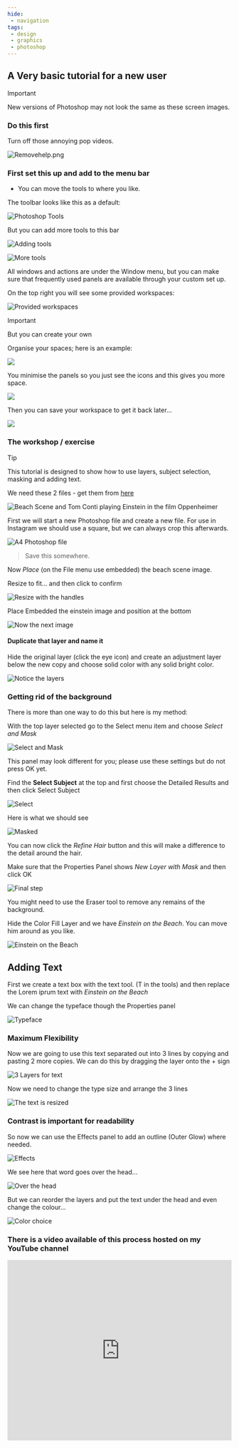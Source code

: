 ```yaml
---
hide:
 - navigation
tags:
 - design
 - graphics
 - photoshop
---
```

## A Very basic tutorial for a new user

> [!important] 
> New versions of Photoshop may not look the same as these screen images.
 
### Do this first

Turn off those annoying pop videos. 

![Removehelp.png](../../media/Removehelp.png.png)

### First set this up and add to the menu bar

- You can move the tools to where you like.

The toolbar looks like this as a default:

![Photoshop Tools](../../../media/Screenshot%202024-02-08%20at%2014.35.18.png)

But you can add more tools to this bar

![Adding tools](../../../media/Screenshot%202024-02-08%20at%2014.37.19.png)

![More tools](../../../media/Screenshot%202024-02-08%20at%2014.40.41.png)

All windows and actions are under the Window menu, but you can make sure that frequently used panels are available through your custom set up.

On the top right you will see some provided workspaces:

![Provided workspaces](../../../media/Screenshot%202024-02-08%20at%2014.44.58.png)

> [!important] 
> But you can create your own 

Organise your spaces; here is an example:

![](../../../media/Screenshot%202024-02-08%20at%2014.54.38.png)

You minimise the panels so you just see the icons and this gives you more space.

![](../../../media/Screenshot%202024-02-08%20at%2014.57.30.png)

Then you can save your workspace to get it back later...

![](../../../media/Screenshot%202024-02-08%20at%2014.56.57.png)

### The workshop / exercise

> [!tip] 
> This tutorial is designed to show how to use layers, subject selection, masking and adding text. 

We need these 2 files - get them from [here](https://notes.chrisjennings.net/media/photoshopfiles/einstein-on-the-beach.zip)


![Beach Scene and Tom Conti playing Einstein in the film _Oppenheimer_](../../../media/Screenshot%202024-02-08%20at%2015.05.16.png)

First we will start a new Photoshop file and create a new file. For use in Instagram we should use a square, but we can always crop this afterwards.

![A4 Photoshop file](../../../media/Screenshot%202024-02-08%20at%2015.08.00.png)

>Save this somewhere.

Now _Place_ (on the File menu use embedded) the beach scene image.

Resize to fit... and then click to confirm

![Resize with the handles](../../../media/Screenshot%202024-02-08%20at%2015.13.12.png)

Place Embedded  the einstein image and position at the bottom

![Now the next image](../../../media/Screenshot%202024-02-08%20at%2015.15.31.png)

#### Duplicate that layer and name it

Hide the original layer (click the eye icon) and create an adjustment layer below the new copy and choose solid color with any solid bright color.

![Notice the layers](../../../media/Screenshot%202024-02-08%20at%2015.19.58.png)

### Getting rid of the background

There is more than one way to do this but here is my method:

With the top layer selected go to the Select menu item and choose _Select and Mask_

![Select and Mask](../../../media/Screenshot%202024-02-08%20at%2015.25.07.png)

This panel may look different for you; please use these settings but do not press OK yet.

Find the **Select Subject** at the top and first choose the Detailed Results and then click Select Subject

![Select](../../../media/Screenshot%202024-02-08%20at%2015.28.54.png)

Here is what we should see

![Masked](../../../media/Screenshot%202024-02-08%20at%2015.31.47.png)

You can now click the _Refine Hair_ button and this will make a difference to the detail around the hair.

Make sure that the Properties Panel shows _New Layer with Mask_ and then click OK

![Final step](../../../media/Screenshot%202024-02-08%20at%2015.35.52.png)

You might need to use the Eraser tool to remove any remains of the background.

Hide the Color Fill Layer and we have _Einstein on the Beach_. You can move him around as you like.

![Einstein on the Beach](../../../media/Screenshot%202024-02-08%20at%2015.37.51.png)

## Adding Text

First we create a text box with the text tool. (T in the tools) and then replace the Lorem iprum text with _Einstein on the Beach_

We can change the typeface though the Properties panel

![Typeface](../../media/Screenshot%202024-02-08%20at%2016.11.28.png)

### Maximum Flexibility

Now we are going to use this text separated out into 3 lines by copying and pasting 2 more copies. We can do this by dragging the layer onto the + sign

![3 Layers for text](../../media/Screenshot%202024-02-08%20at%2016.15.32.png)

Now we need to change the type size and arrange the 3 lines

![The text is resized](../../media/Screenshot%202024-02-08%20at%2016.20.37.png)

### Contrast is important for readability

So now we can use the Effects panel to add an outline (Outer Glow) where needed.

![Effects](../../media/Screenshot%202024-02-08%20at%2016.22.43.png)

We see here that word goes over the head...

![Over the head](../../media/Screenshot%202024-02-08%20at%2016.23.40.png)

But we can reorder the layers and put the text under the head and even change the colour...

![Color choice](../../media/Screenshot%202024-02-08%20at%2016.27.52.png)

### There is a video available of this process hosted on my YouTube channel

<iframe style="width:100%;" width="720" height="405" src="https://www.youtube.com/embed/nAzyt8S6FQw?si=IUKQ4gizdCySkohE" title="YouTube video player" frameborder="0" allow="accelerometer; autoplay; clipboard-write; encrypted-media; gyroscope; picture-in-picture; web-share" referrerpolicy="strict-origin-when-cross-origin" allowfullscreen></iframe>











